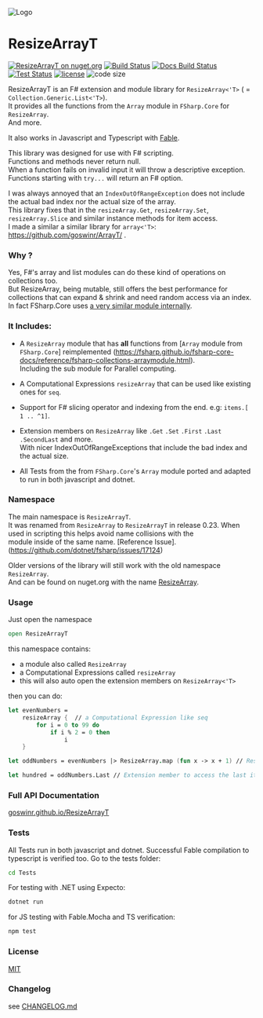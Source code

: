 ![Logo](https://raw.githubusercontent.com/goswinr/ResizeArrayT/main/Docs/img/logo128.png)
# ResizeArrayT

[![ResizeArrayT on nuget.org](https://img.shields.io/nuget/v/ResizeArrayT)](https://www.nuget.org/packages/ResizeArrayT/)
[![Build Status](https://github.com/goswinr/ResizeArrayT/actions/workflows/build.yml/badge.svg)](https://github.com/goswinr/ResizeArrayT/actions/workflows/build.yml)
[![Docs Build Status](https://github.com/goswinr/ResizeArrayT/actions/workflows/docs.yml/badge.svg)](https://github.com/goswinr/ResizeArrayT/actions/workflows/docs.yml)
[![Test Status](https://github.com/goswinr/ResizeArrayT/actions/workflows/test.yml/badge.svg)](https://github.com/goswinr/ResizeArrayT/actions/workflows/test.yml)
[![license](https://img.shields.io/github/license/goswinr/ResizeArrayT)](LICENSE.md)
![code size](https://img.shields.io/github/languages/code-size/goswinr/ResizeArrayT.svg)


ResizeArrayT is an F# extension and module library for `ResizeArray<'T>` ( = `Collection.Generic.List<'T>`).<br>
It provides all the functions from the `Array` module in `FSharp.Core` for `ResizeArray`.<br>
And more.

It also works in Javascript and Typescript with [Fable](https://fable.io/).

This library was designed for use with F# scripting.<br>
Functions and methods never return null.<br>
When a function fails on invalid input it will throw a descriptive exception.<br>
Functions starting with `try...` will return an F# option.

I was always annoyed that an `IndexOutOfRangeException` does not include the actual bad index nor the actual size of the array.<br>
This library fixes that in the `resizeArray.Get`, `resizeArray.Set`, `resizeArray.Slice` and similar instance methods for item access.<br>
I made a similar a similar library for `array<'T>`: https://github.com/goswinr/ArrayT/ .

### Why ?
Yes, F#'s array and list modules can do these kind of operations on collections too.<br>
But ResizeArray, being mutable, still offers the best performance for collections that can expand & shrink and need random access via an index.<br>
In fact FSharp.Core uses [a very similar module internally](https://github.com/dotnet/fsharp/blob/main/src/Compiler/Utilities/ResizeArray.fs).

### It Includes:

- A `ResizeArray` module that has  **all**  functions from [`Array` module from `FSharp.Core`] reimplemented (https://fsharp.github.io/fsharp-core-docs/reference/fsharp-collections-arraymodule.html).<br>
 Including the sub module for Parallel computing.

- A Computational Expressions `resizeArray` that can be used like existing ones for `seq`.

- Support for F# slicing operator and indexing from the end. e.g: `items.[ 1 .. ^1]`.

- Extension members on `ResizeArray` like `.Get` `.Set` `.First` `.Last` `.SecondLast` and more.<br>
With nicer IndexOutOfRangeExceptions that include the bad index and the actual size.

- All Tests from the from `FSharp.Core`'s `Array` module ported and adapted to run in both javascript and dotnet.

### Namespace
The main namespace is `ResizeArrayT`.<br>
It was renamed from `ResizeArray` to `ResizeArrayT` in release 0.23. When used in scripting this helps avoid name collisions with the <br>
module inside of the same name. [Reference Issue].(https://github.com/dotnet/fsharp/issues/17124)<br>

Older versions of the library will still work with the old namespace `ResizeArray`.<br>
And can be found on nuget.org with the name [ResizeArray](https://www.nuget.org/packages/ResizeArray/).<br>


### Usage
Just open the namespace

```fsharp
open ResizeArrayT
```
this namespace contains:
- a module also called `ResizeArray`
- a  Computational Expressions called `resizeArray`
- this will also auto open the extension members on `ResizeArray<'T>`

then you can do:

```fsharp
let evenNumbers =
    resizeArray {  // a Computational Expression like seq
        for i = 0 to 99 do
            if i % 2 = 0 then
                i
    }

let oddNumbers = evenNumbers |> ResizeArray.map (fun x -> x + 1) // ResizeArray module

let hundred = oddNumbers.Last // Extension member to access the last item in the list

```

### Full API Documentation

[goswinr.github.io/ResizeArrayT](https://goswinr.github.io/ResizeArrayT/reference/ResizeArrayT.html)


### Tests
All Tests run in both javascript and dotnet.
Successful Fable compilation to typescript is verified too.
Go to the tests folder:

```bash
cd Tests
```

For testing with .NET using Expecto:

```bash
dotnet run
```

for JS testing with Fable.Mocha and TS verification:

```bash
npm test
```

### License
[MIT](https://github.com/goswinr/ResizeArrayT/blob/main/LICENSE.md)

### Changelog
see [CHANGELOG.md](https://github.com/goswinr/ResizeArrayT/blob/main/CHANGELOG.md)

